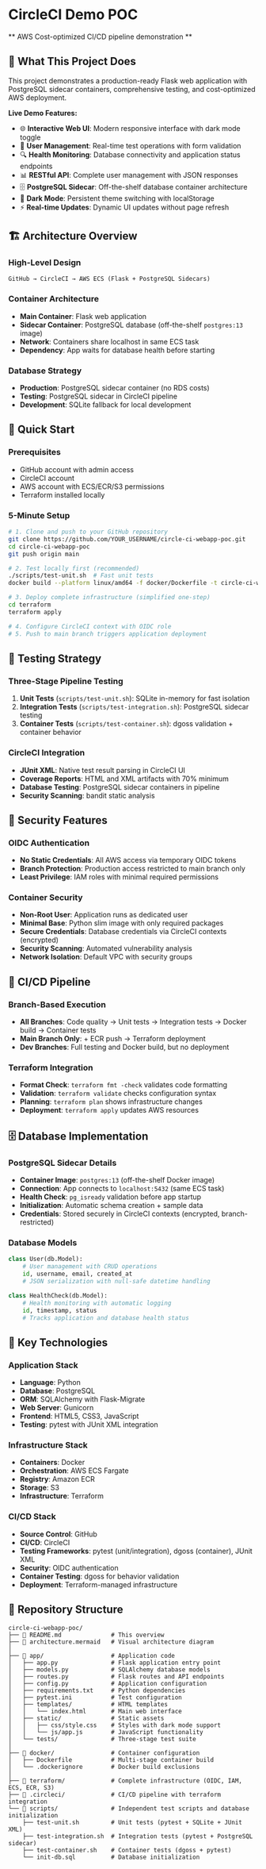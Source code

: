 # CircleCI Demo POC

** AWS Cost-optimized CI/CD pipeline demonstration **

## 🎯 What This Project Does

This project demonstrates a production-ready Flask web application with PostgreSQL sidecar containers, comprehensive testing, and cost-optimized AWS deployment.

**Live Demo Features:**
- 🌐 **Interactive Web UI**: Modern responsive interface with dark mode toggle
- 👥 **User Management**: Real-time test operations with form validation
- 🔍 **Health Monitoring**: Database connectivity and application status endpoints
- 📊 **RESTful API**: Complete user management with JSON responses
- 🗄️ **PostgreSQL Sidecar**: Off-the-shelf database container architecture
- 🎨 **Dark Mode**: Persistent theme switching with localStorage
- ⚡ **Real-time Updates**: Dynamic UI updates without page refresh

## 🏗️ Architecture Overview

### High-Level Design
```
GitHub → CircleCI → AWS ECS (Flask + PostgreSQL Sidecars)
```

### Container Architecture
- **Main Container**: Flask web application
- **Sidecar Container**: PostgreSQL database (off-the-shelf `postgres:13` image)
- **Network**: Containers share localhost in same ECS task
- **Dependency**: App waits for database health before starting

### Database Strategy
- **Production**: PostgreSQL sidecar container (no RDS costs)
- **Testing**: PostgreSQL sidecar in CircleCI pipeline
- **Development**: SQLite fallback for local development

## 🚀 Quick Start

### Prerequisites
- GitHub account with admin access
- CircleCI account
- AWS account with ECS/ECR/S3 permissions
- Terraform installed locally

### 5-Minute Setup
```bash
# 1. Clone and push to your GitHub repository
git clone https://github.com/YOUR_USERNAME/circle-ci-webapp-poc.git
cd circle-ci-webapp-poc
git push origin main

# 2. Test locally first (recommended)
./scripts/test-unit.sh  # Fast unit tests
docker build --platform linux/amd64 -f docker/Dockerfile -t circle-ci-webapp-poc-app:latest .

# 3. Deploy complete infrastructure (simplified one-step)
cd terraform
terraform apply

# 4. Configure CircleCI context with OIDC role
# 5. Push to main branch triggers application deployment
```

## 🧪 Testing Strategy

### Three-Stage Pipeline Testing
1. **Unit Tests** (`scripts/test-unit.sh`): SQLite in-memory for fast isolation
2. **Integration Tests** (`scripts/test-integration.sh`): PostgreSQL sidecar testing
3. **Container Tests** (`scripts/test-container.sh`): dgoss validation + container behavior

### CircleCI Integration
- **JUnit XML**: Native test result parsing in CircleCI UI
- **Coverage Reports**: HTML and XML artifacts with 70% minimum
- **Database Testing**: PostgreSQL sidecar containers in pipeline
- **Security Scanning**: bandit static analysis

## 🔐 Security Features

### OIDC Authentication
- **No Static Credentials**: All AWS access via temporary OIDC tokens
- **Branch Protection**: Production access restricted to main branch only
- **Least Privilege**: IAM roles with minimal required permissions

### Container Security
- **Non-Root User**: Application runs as dedicated user
- **Minimal Base**: Python slim image with only required packages
- **Secure Credentials**: Database credentials via CircleCI contexts (encrypted)
- **Security Scanning**: Automated vulnerability analysis
- **Network Isolation**: Default VPC with security groups

## 🔄 CI/CD Pipeline

### Branch-Based Execution
- **All Branches**: Code quality → Unit tests → Integration tests → Docker build → Container tests
- **Main Branch Only**: + ECR push → Terraform deployment
- **Dev Branches**: Full testing and Docker build, but no deployment

### Terraform Integration
- **Format Check**: `terraform fmt -check` validates code formatting
- **Validation**: `terraform validate` checks configuration syntax
- **Planning**: `terraform plan` shows infrastructure changes
- **Deployment**: `terraform apply` updates AWS resources

## 🗄️ Database Implementation

### PostgreSQL Sidecar Details
- **Container Image**: `postgres:13` (off-the-shelf Docker image)
- **Connection**: App connects to `localhost:5432` (same ECS task)
- **Health Check**: `pg_isready` validation before app startup
- **Initialization**: Automatic schema creation + sample data
- **Credentials**: Stored securely in CircleCI contexts (encrypted, branch-restricted)

### Database Models
```python
class User(db.Model):
    # User management with CRUD operations
    id, username, email, created_at
    # JSON serialization with null-safe datetime handling

class HealthCheck(db.Model):
    # Health monitoring with automatic logging
    id, timestamp, status
    # Tracks application and database health status
```

## 🔧 Key Technologies

### Application Stack
- **Language**: Python
- **Database**: PostgreSQL
- **ORM**: SQLAlchemy with Flask-Migrate 
- **Web Server**: Gunicorn 
- **Frontend**: HTML5, CSS3, JavaScript
- **Testing**: pytest with JUnit XML integration

### Infrastructure Stack
- **Containers**: Docker
- **Orchestration**: AWS ECS Fargate
- **Registry**: Amazon ECR
- **Storage**: S3
- **Infrastructure**: Terraform

### CI/CD Stack
- **Source Control**: GitHub
- **CI/CD**: CircleCI
- **Testing Frameworks**: pytest (unit/integration), dgoss (container), JUnit XML
- **Security**: OIDC authentication
- **Container Testing**: dgoss for behavior validation
- **Deployment**: Terraform-managed infrastructure

## 📁 Repository Structure

```
circle-ci-webapp-poc/
├── 📖 README.md              # This overview
├── 🎨 architecture.mermaid   # Visual architecture diagram
│
├── 📂 app/                   # Application code
│   ├── app.py               # Flask application entry point
│   ├── models.py            # SQLAlchemy database models
│   ├── routes.py            # Flask routes and API endpoints
│   ├── config.py            # Application configuration
│   ├── requirements.txt     # Python dependencies
│   ├── pytest.ini           # Test configuration
│   ├── templates/           # HTML templates
│   │   └── index.html       # Main web interface
│   ├── static/              # Static assets
│   │   ├── css/style.css    # Styles with dark mode support
│   │   └── js/app.js        # JavaScript functionality
│   └── tests/               # Three-stage test suite
│
├── 📂 docker/                # Container configuration
│   ├── Dockerfile           # Multi-stage container build
│   └── .dockerignore        # Docker build exclusions
│
├── 📂 terraform/             # Complete infrastructure (OIDC, IAM, ECS, ECR, S3)
├── 📂 .circleci/             # CI/CD pipeline with terraform integration
└── 📂 scripts/               # Independent test scripts and database initialization
    ├── test-unit.sh         # Unit tests (pytest + SQLite + JUnit XML)
    ├── test-integration.sh  # Integration tests (pytest + PostgreSQL sidecar)
    ├── test-container.sh    # Container tests (dgoss + pytest)
    └── init-db.sql          # Database initialization
```

